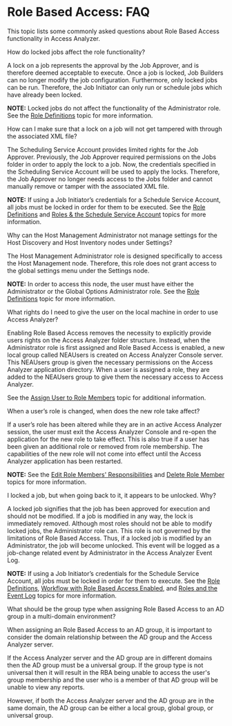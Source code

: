 # Role Based Access: FAQ

This topic lists some commonly asked questions about Role Based Access functionality in Access
Analyzer.

How do locked jobs affect the role functionality?

A lock on a job represents the approval by the Job Approver, and is therefore deemed acceptable to
execute. Once a job is locked, Job Builders can no longer modify the job configuration. Furthermore,
only locked jobs can be run. Therefore, the Job Initiator can only run or schedule jobs which have
already been locked.

**NOTE:** Locked jobs do not affect the functionality of the Administrator role. See the
[Role Definitions](/docs/accessanalyzer/12.0/administration/settings/access/rolebased/roledefinitions.md) topic for more information.

How can I make sure that a lock on a job will not get tampered with through the associated XML file?

The Scheduling Service Account provides limited rights for the Job Approver. Previously, the Job
Approver required permissions on the Jobs folder in order to apply the lock to a job. Now, the
credentials specified in the Scheduling Service Account will be used to apply the locks. Therefore,
the Job Approver no longer needs access to the Jobs folder and cannot manually remove or tamper with
the associated XML file.

**NOTE:** If using a Job Initiator’s credentials for a Schedule Service Account, all jobs must be
locked in order for them to be executed. See the [Role Definitions](/docs/accessanalyzer/12.0/administration/settings/access/rolebased/roledefinitions.md) and
[Roles & the Schedule Service Account](/docs/accessanalyzer/12.0/administration/settings/access/rolebased/scheduleserviceaccount.md) topics for more information.

Why can the Host Management Administrator not manage settings for the Host Discovery and Host
Inventory nodes under Settings?

The Host Management Administrator role is designed specifically to access the Host Management node.
Therefore, this role does not grant access to the global settings menu under the Settings node.

**NOTE:** In order to access this node, the user must have either the Administrator or the Global
Options Administrator role. See the [Role Definitions](/docs/accessanalyzer/12.0/administration/settings/access/rolebased/roledefinitions.md) topic for more
information.

What rights do I need to give the user on the local machine in order to use Access Analyzer?

Enabling Role Based Access removes the necessity to explicitly provide users rights on the Access
Analyzer folder structure. Instead, when the Administrator role is first assigned and Role Based
Access is enabled, a new local group called NEAUsers is created on Access Analyzer Console server.
This NEAUsers group is given the necessary permissions on the Access Analyzer application directory.
When a user is assigned a role, they are added to the NEAUsers group to give them the necessary
access to Access Analyzer.

See the [Assign User to Role Members](/docs/accessanalyzer/12.0/administration/settings/access/rolebased/assignroles.md) topic for additional information.

When a user’s role is changed, when does the new role take affect?

If a user’s role has been altered while they are in an active Access Analyzer session, the user must
exit the Access Analyzer Console and re-open the application for the new role to take effect. This
is also true if a user has been given an additional role or removed from role membership. The
capabilities of the new role will not come into effect until the Access Analyzer application has
been restarted.

**NOTE:** See the
[Edit Role Members' Responsibilities](/docs/accessanalyzer/12.0/administration/settings/access/rolebased/assignroles.md#edit-role-members-responsibilities) and
[Delete Role Member](/docs/accessanalyzer/12.0/administration/settings/access/rolebased/assignroles.md#delete-role-member) topics for more information.

I locked a job, but when going back to it, it appears to be unlocked. Why?

A locked job signifies that the job has been approved for execution and should not be modified. If a
job is modified in any way, the lock is immediately removed. Although most roles should not be able
to modify locked jobs, the Administrator role can. This role is not governed by the limitations of
Role Based Access. Thus, if a locked job is modified by an Administrator, the job will become
unlocked. This event will be logged as a job-change related event by Administrator in the Access
Analyzer Event Log.

**NOTE:** If using a Job Initiator’s credentials for the Schedule Service Account, all jobs must be
locked in order for them to execute. See the [Role Definitions](/docs/accessanalyzer/12.0/administration/settings/access/rolebased/roledefinitions.md),
[Workflow with Role Based Access Enabled](/docs/accessanalyzer/12.0/administration/settings/access/rolebased/workflow.md), and [Roles and the Event Log](/docs/accessanalyzer/12.0/administration/settings/access/rolebased/eventlog.md)
topics for more information.

What should be the group type when assigning Role Based Access to an AD group in a multi-domain
environment?

When assigning an Role Based Access to an AD group, it is important to consider the domain
relationship between the AD group and the Access Analyzer server.

If the Access Analyzer server and the AD group are in different domains then the AD group must be a
universal group. If the group type is not universal then it will result in the RBA being unable to
access the user's group membership and the user who is a member of that AD group will be unable to
view any reports.

However, if both the Access Analyzer server and the AD group are in the same domain, the AD group
can be either a local group, global group, or universal group.
